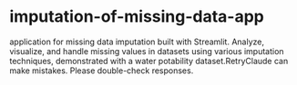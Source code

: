 # imputation-of-missing-data-app
application for missing data imputation built with Streamlit. Analyze, visualize, and handle missing values in datasets using various imputation techniques, demonstrated with a water potability dataset.RetryClaude can make mistakes. Please double-check responses.
